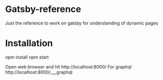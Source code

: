 # Gatsby-reference
Just the reference to work on gatsby for understanding of dynamic pages

# Installation
npm install
npm start

Open web browser and hit http://localhost:8000/
For graphql http://localhost:8000/___graphql
